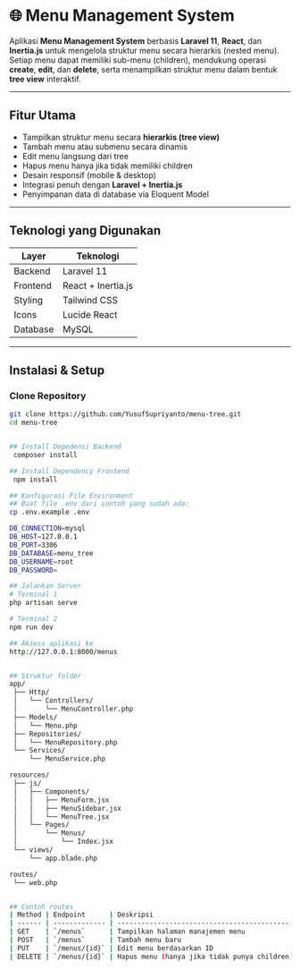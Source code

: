 # 🌐 Menu Management System

Aplikasi **Menu Management System** berbasis **Laravel 11**, **React**, dan **Inertia.js** untuk mengelola struktur menu secara hierarkis (nested menu).  
Setiap menu dapat memiliki sub-menu (children), mendukung operasi **create**, **edit**, dan **delete**, serta menampilkan struktur menu dalam bentuk **tree view** interaktif.

---

##  Fitur Utama

-  Tampilkan struktur menu secara **hierarkis (tree view)**
-  Tambah menu atau submenu secara dinamis
-  Edit menu langsung dari tree
-  Hapus menu hanya jika tidak memiliki children
-  Desain responsif (mobile & desktop)
-  Integrasi penuh dengan **Laravel + Inertia.js**
-  Penyimpanan data di database via Eloquent Model

---

##  Teknologi yang Digunakan

| Layer | Teknologi |
|-------|------------|
| Backend | Laravel 11 |
| Frontend | React + Inertia.js |
| Styling | Tailwind CSS |
| Icons | Lucide React |
| Database | MySQL |

---

##  Instalasi & Setup

###  Clone Repository
```bash
git clone https://github.com/YusufSupriyanto/menu-tree.git
cd menu-tree


## Install Depedensi Backend
 composer install

## Install Dependency Frontend
 npm install

## Konfigurasi File Environment
## Buat file .env dari contoh yang sudah ada:
cp .env.example .env

DB_CONNECTION=mysql
DB_HOST=127.0.0.1
DB_PORT=3306
DB_DATABASE=menu_tree
DB_USERNAME=root
DB_PASSWORD=

## Jalankan Server
# Terminal 1
php artisan serve

# Terminal 2
npm run dev

## Aksess aplikasi ke
http://127.0.0.1:8000/menus


## Struktur folder
app/
 ├── Http/
 │   └── Controllers/
 │       └── MenuController.php
 ├── Models/
 │   └── Menu.php
 ├── Repositories/
 │   └── MenuRepository.php
 └── Services/
     └── MenuService.php

resources/
 ├── js/
 │   ├── Components/
 │   │   ├── MenuForm.jsx
 │   │   ├── MenuSidebar.jsx
 │   │   └── MenuTree.jsx
 │   └── Pages/
 │       └── Menus/
 │           └── Index.jsx
 └── views/
     └── app.blade.php

routes/
 └── web.php


## Contoh routes
| Method | Endpoint      | Deskripsi                                    |
| ------ | ------------- | -------------------------------------------- |
| GET    | `/menus`      | Tampilkan halaman manajemen menu             |
| POST   | `/menus`      | Tambah menu baru                             |
| PUT    | `/menus/{id}` | Edit menu berdasarkan ID                     |
| DELETE | `/menus/{id}` | Hapus menu (hanya jika tidak punya children) |

